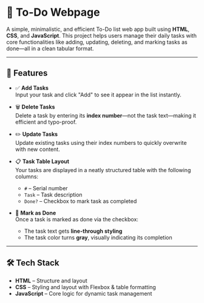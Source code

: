  # 📝 To-Do Webpage

A simple, minimalistic, and efficient To-Do list web app built using **HTML**, **CSS**, and **JavaScript**. This project helps users manage their daily tasks with core functionalities like adding, updating, deleting, and marking tasks as done—all in a clean tabular format.

---

## 🚀 Features

- ✅ **Add Tasks**  
  Input your task and click "Add" to see it appear in the list instantly.

- 🗑️ **Delete Tasks**  
  Delete a task by entering its **index number**—not the task text—making it efficient and typo-proof.

- ✏️ **Update Tasks**  
  Update existing tasks using their index numbers to quickly overwrite with new content.

- 📋 **Task Table Layout**  
  Your tasks are displayed in a neatly structured table with the following columns:
  - `#` – Serial number
  - `Task` – Task description
  - `Done?` – Checkbox to mark task as completed

- 🎯 **Mark as Done**  
  Once a task is marked as done via the checkbox:
  - The task text gets **line-through styling**
  - The task color turns **gray**, visually indicating its completion

---

## 🛠️ Tech Stack

- **HTML** – Structure and layout
- **CSS** – Styling and layout with Flexbox & table formatting
- **JavaScript** – Core logic for dynamic task management


